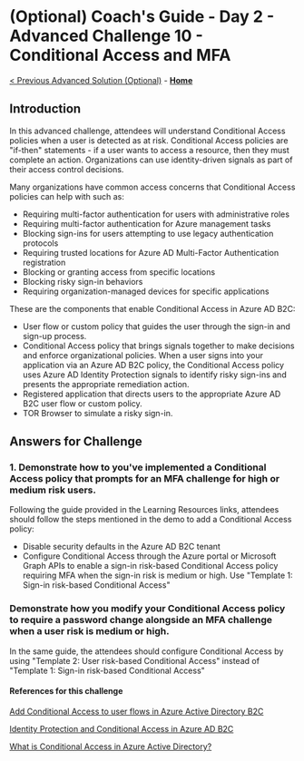 # (Optional) Coach's Guide - Day 2 - Advanced Challenge 10 - Conditional Access and MFA

 [< Previous Advanced Solution (Optional)](./Solution_D2_09.md) - **[Home](./README.md)**

 ## Introduction

 In this advanced challenge, attendees will understand Conditional Access policies when a user is detected as at risk. Conditional Access policies are "if-then" statements - if a user wants to access a resource, then they must complete an action. Organizations can use identity-driven signals as part of their access control decisions.

 Many organizations have common access concerns that Conditional Access policies can help with such as:

- Requiring multi-factor authentication for users with administrative roles
- Requiring multi-factor authentication for Azure management tasks
- Blocking sign-ins for users attempting to use legacy authentication protocols
- Requiring trusted locations for Azure AD Multi-Factor Authentication registration
- Blocking or granting access from specific locations
- Blocking risky sign-in behaviors
- Requiring organization-managed devices for specific applications

These are the components that enable Conditional Access in Azure AD B2C:

- User flow or custom policy that guides the user through the sign-in and sign-up process.
- Conditional Access policy that brings signals together to make decisions and enforce organizational policies. When a user signs into your application via an Azure AD B2C policy, the Conditional Access policy uses Azure AD Identity Protection signals to identify risky sign-ins and presents the appropriate remediation action.
- Registered application that directs users to the appropriate Azure AD B2C user flow or custom policy.
- TOR Browser to simulate a risky sign-in.


## Answers for Challenge

### 1. Demonstrate how to you've implemented a Conditional Access policy that prompts for an MFA challenge for high or medium risk users.

Following the guide provided in the Learning Resources links, attendees should follow the steps mentioned in the demo to add a Conditional Access policy:

- Disable security defaults in the Azure AD B2C tenant
- Configure Conditional Access through the Azure portal or Microsoft Graph APIs to enable a sign-in risk-based Conditional Access policy requiring MFA when the sign-in risk is medium or high. Use "Template 1: Sign-in risk-based Conditional Access"

### Demonstrate how you modify your Conditional Access policy to require a password change alongside an MFA challenge when a user risk is medium or high.

In the same guide, the attendees should configure Conditional Access by using "Template 2: User risk-based Conditional Access" instead of "Template 1: Sign-in risk-based Conditional Access"

 #### References for this challenge

[Add Conditional Access to user flows in Azure Active Directory B2C](https://learn.microsoft.com/en-us/azure/active-directory-b2c/conditional-access-user-flow?pivots=b2c-user-flow)

[Identity Protection and Conditional Access in Azure AD B2C](https://learn.microsoft.com/en-us/azure/active-directory-b2c/conditional-access-identity-protection-overview)

[What is Conditional Access in Azure Active Directory?](https://learn.microsoft.com/en-us/azure/active-directory/conditional-access/overview)
